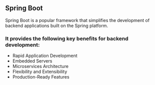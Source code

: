 ## Spring Boot
Spring Boot is a popular framework that simplifies the development of backend applications built on the Spring platform. 

### It provides the following key benefits for backend development:
- Rapid Application Development
- Embedded Servers
- Microservices Architecture
- Flexibility and Extensibility
- Production-Ready Features




